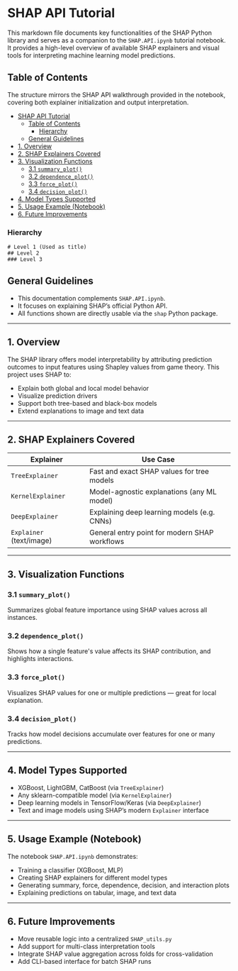 # SHAP API Tutorial

This markdown file documents key functionalities of the SHAP Python library and serves as a companion to the `SHAP.API.ipynb` tutorial notebook. It provides a high-level overview of available SHAP explainers and visual tools for interpreting machine learning model predictions.

## Table of Contents

The structure mirrors the SHAP API walkthrough provided in the notebook, covering both explainer initialization and output interpretation.

<!-- toc -->

- [SHAP API Tutorial](#shap-api-tutorial)
  - [Table of Contents](#table-of-contents)
    - [Hierarchy](#hierarchy)
  - [General Guidelines](#general-guidelines)
- [1. Overview](#1-overview)
- [2. SHAP Explainers Covered](#2-shap-explainers-covered)
- [3. Visualization Functions](#3-visualization-functions)
  - [3.1 `summary_plot()`](#31-summary_plot)
  - [3.2 `dependence_plot()`](#32-dependence_plot)
  - [3.3 `force_plot()`](#33-force_plot)
  - [3.4 `decision_plot()`](#34-decision_plot)
- [4. Model Types Supported](#4-model-types-supported)
- [5. Usage Example (Notebook)](#5-usage-example-notebook)
- [6. Future Improvements](#6-future-improvements)

<!-- tocstop -->

### Hierarchy

```
# Level 1 (Used as title)
## Level 2
### Level 3
```

## General Guidelines

- This documentation complements `SHAP.API.ipynb`.
- It focuses on explaining SHAP’s official Python API.
- All functions shown are directly usable via the `shap` Python package.

---

## 1. Overview

The SHAP library offers model interpretability by attributing prediction outcomes to input features using Shapley values from game theory. This project uses SHAP to:

- Explain both global and local model behavior
- Visualize prediction drivers
- Support both tree-based and black-box models
- Extend explanations to image and text data

---

## 2. SHAP Explainers Covered

| Explainer                | Use Case                                      |
| ------------------------ | --------------------------------------------- |
| `TreeExplainer`          | Fast and exact SHAP values for tree models    |
| `KernelExplainer`        | Model-agnostic explanations (any ML model)    |
| `DeepExplainer`          | Explaining deep learning models (e.g. CNNs)   |
| `Explainer` (text/image) | General entry point for modern SHAP workflows |

---

## 3. Visualization Functions

### 3.1 `summary_plot()`

Summarizes global feature importance using SHAP values across all instances.

### 3.2 `dependence_plot()`

Shows how a single feature's value affects its SHAP contribution, and highlights interactions.

### 3.3 `force_plot()`

Visualizes SHAP values for one or multiple predictions — great for local explanation.

### 3.4 `decision_plot()`

Tracks how model decisions accumulate over features for one or many predictions.

---

## 4. Model Types Supported

- XGBoost, LightGBM, CatBoost (via `TreeExplainer`)
- Any sklearn-compatible model (via `KernelExplainer`)
- Deep learning models in TensorFlow/Keras (via `DeepExplainer`)
- Text and image models using SHAP’s modern `Explainer` interface

---

## 5. Usage Example (Notebook)

The notebook `SHAP.API.ipynb` demonstrates:

- Training a classifier (XGBoost, MLP)
- Creating SHAP explainers for different model types
- Generating summary, force, dependence, decision, and interaction plots
- Explaining predictions on tabular, image, and text data

---

## 6. Future Improvements

- Move reusable logic into a centralized `SHAP_utils.py`
- Add support for multi-class interpretation tools
- Integrate SHAP value aggregation across folds for cross-validation
- Add CLI-based interface for batch SHAP runs
